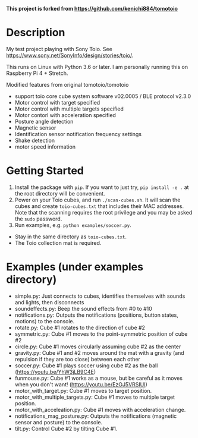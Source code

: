**This project is forked from https://github.com/kenichi884/tomotoio**

# Description

My test project playing with Sony Toio. See https://www.sony.net/SonyInfo/design/stories/toio/.

This runs on Linux with Python 3.6 or later. I am personally running this on Raspberry Pi 4 + Stretch.

Modified features from original tomotoio/tomotoio
* support toio core cube system software v02.0005 / BLE protocol v2.3.0
* Motor control with target specified
* Motor control with multiple targets specified
* Motor contorl with acceleration specified
* Posture angle detection
* Magnetic sensor
* Identification sensor notification frequency settings
* Shake detection
* motor speed information 

# Getting Started

1. Install the package with `pip`. If you want to just try, `pip install -e .` at the root directory will be convenient.
2. Power on your Toio cubes, and run `./scan-cubes.sh`. It will scan the cubes and create `toio-cubes.txt` that includes their MAC addresses. Note that the scanning requires the root privilege and you may be asked the `sudo` password.
3. Run examples, e.g. `python examples/soccer.py`.
  * Stay in the same directory as `toio-cubes.txt`.
  * The Toio collection mat is required.

# Examples (under examples directory)

* simple.py: Just connects to cubes, identifies themselves with sounds and lights, then disconnects
* soundeffects.py: Beep the sound effects from #0 to #10
* notifications.py: Outputs the notifications (positions, button states, motions) to the console.
* rotate.py: Cube #1 rotates to the direction of cube #2
* symmetric.py: Cube #1 moves to the point-symmetric position of cube #2
* circle.py: Cube #1 moves circularly assuming cube #2 as the center
* gravity.py: Cube #1 and #2 moves around the mat with a gravity (and repulsion if they are too close) between each other
* soccer.py: Cube #1 plays soccer using cube #2 as the ball (https://youtu.be/YhW3jLB9C4E)
* funmouse.py: Cube #1 works as a mouse, but be careful as it moves when you don't want! (https://youtu.be/EzOJ5VRSIUI)
* motor_with_target.py: Cube #1 moves to target position.
* motor_with_multiple_targets.py: Cube #1 moves to multiple target position.
* motor_with_acceleation.py: Cube #1 moves with acceleration change.
* notifications_mag_posture.py: Outputs the notifications (magnetic sensor and posture) to the console.
* tilt.py: Control Cube #2 by tilting Cube #1.

